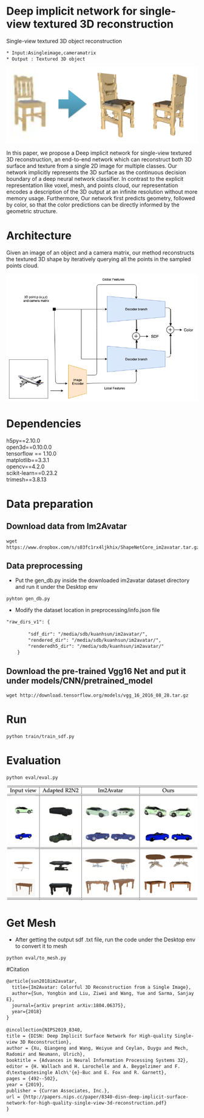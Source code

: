 # Deep implicit network for single-view textured 3D reconstruction
Single-view textured 3D object reconstruction  

	* Input:Asingleimage,cameramatrix 
 	* Output : Textured 3D object  

 ![这是图片](example.png )  

  In this paper, we propose a Deep implicit network for single-view textured 3D reconstruction, an end-to-end network which can reconstruct both 3D surface and texture from a single 2D image for multiple classes. Our network implicitly represents the 3D surface as the continuous decision boundary of a deep neural network classifier. In contrast to the explicit representation like voxel, mesh, and points cloud, our representation encodes a description of the 3D output at an infinite resolution without more memory usage. Furthermore, Our network first predicts geometry, followed by color, so that the color predictions can be directly informed by the geometric structure.

# Architecture

 Given an image of an object and a camera matrix, our method reconstructs the textured 3D shape by iteratively querying all the points in the sampled points cloud.

 ![这是图片](overview.png )


# Dependencies
h5py==2.10.0  
open3d==0.10.0.0  
tensorflow == 1.10.0  
matplotlib==3.3.1  
opencv==4.2.0  
scikit-learn==0.23.2  
trimesh==3.8.13  

# Data preparation
## Download data from Im2Avatar
```
wget https://www.dropbox.com/s/s03fc1rx4ljkhix/ShapeNetCore_im2avatar.tar.gz
``` 
## Data preprocessing
* Put the gen_db.py inside the downloaded im2avatar dataset directory and run it under the Desktop env
```
pyhton gen_db.py
```
* Modify the dataset location in preprocessing/info.json file 
```
"raw_dirs_v1": {
     
        "sdf_dir": "/media/sdb/kuanhsun/im2avatar/",
        "rendered_dir": "/media/sdb/kuanhsun/im2avatar/",
        "renderedh5_dir": "/media/sdb/kuanhsun/im2avatar/"
    }
```	

## Download the pre-trained Vgg16 Net and put it under models/CNN/pretrained_model

```
wget http://download.tensorflow.org/models/vgg_16_2016_08_28.tar.gz 
```


# Run 

```
python train/train_sdf.py
```

# Evaluation

```
python eval/eval.py
```
![这是图片](eval.png )

# Get Mesh

* After getting the output sdf .txt file, run the code under the Desktop env to convert it to mesh

```
python eval/to_mesh.py
``` 

#Citation

```
@article{sun2018im2avatar,
  title={Im2Avatar: Colorful 3D Reconstruction from a Single Image},
  author={Sun, Yongbin and Liu, Ziwei and Wang, Yue and Sarma, Sanjay E},
  journal={arXiv preprint arXiv:1804.06375},
  year={2018}
}

@incollection{NIPS2019_8340,
title = {DISN: Deep Implicit Surface Network for High-quality Single-view 3D Reconstruction},
author = {Xu, Qiangeng and Wang, Weiyue and Ceylan, Duygu and Mech, Radomir and Neumann, Ulrich},
booktitle = {Advances in Neural Information Processing Systems 32},
editor = {H. Wallach and H. Larochelle and A. Beygelzimer and F. d\textquotesingle Alch\'{e}-Buc and E. Fox and R. Garnett},
pages = {492--502},
year = {2019},
publisher = {Curran Associates, Inc.},
url = {http://papers.nips.cc/paper/8340-disn-deep-implicit-surface-network-for-high-quality-single-view-3d-reconstruction.pdf}
}
```